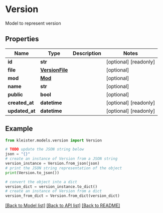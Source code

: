 # Version

Model to represent version

## Properties

Name | Type | Description | Notes
------------ | ------------- | ------------- | -------------
**id** | **str** |  | [optional] [readonly] 
**file** | [**VersionFile**](VersionFile.md) |  | [optional] 
**mod** | [**Mod**](Mod.md) |  | [optional] 
**name** | **str** |  | [optional] 
**public** | **bool** |  | [optional] 
**created_at** | **datetime** |  | [optional] [readonly] 
**updated_at** | **datetime** |  | [optional] [readonly] 

## Example

```python
from kleister.models.version import Version

# TODO update the JSON string below
json = "{}"
# create an instance of Version from a JSON string
version_instance = Version.from_json(json)
# print the JSON string representation of the object
print(Version.to_json())

# convert the object into a dict
version_dict = version_instance.to_dict()
# create an instance of Version from a dict
version_from_dict = Version.from_dict(version_dict)
```
[[Back to Model list]](../README.md#documentation-for-models) [[Back to API list]](../README.md#documentation-for-api-endpoints) [[Back to README]](../README.md)


